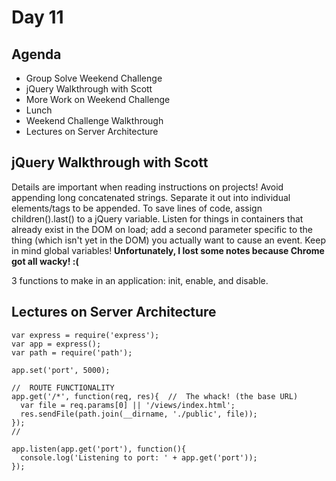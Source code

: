 # Day 11

## Agenda

* Group Solve Weekend Challenge
* jQuery Walkthrough with Scott
* More Work on Weekend Challenge
* Lunch
* Weekend Challenge Walkthrough
* Lectures on Server Architecture

## jQuery Walkthrough with Scott

Details are important when reading instructions on projects! Avoid appending long concatenated strings. Separate it out into individual elements/tags to be appended. To save lines of code, assign children().last() to a jQuery variable. Listen for things in containers that already exist in the DOM on load; add a second parameter specific to the thing (which isn't yet in the DOM) you actually want to cause an event. Keep in mind global variables! __Unfortunately, I lost some notes because Chrome got all wacky! :(__

3 functions to make in an application: init, enable, and disable.

## Lectures on Server Architecture

```
var express = require('express');
var app = express();
var path = require('path');

app.set('port', 5000);

//  ROUTE FUNCTIONALITY
app.get('/*', function(req, res){  //  The whack! (the base URL)
  var file = req.params[0] || '/views/index.html';
  res.sendFile(path.join(__dirname, './public', file));
});
//

app.listen(app.get('port'), function(){
  console.log('Listening to port: ' + app.get('port'));
});
```
